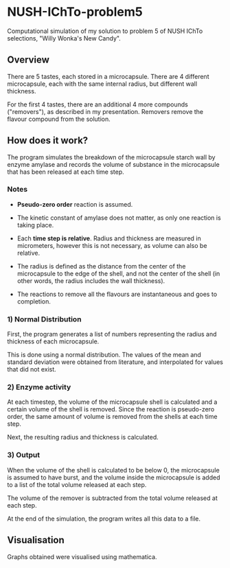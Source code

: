 # NUSH-IChTo-problem5

Computational simulation of my solution to problem 5 of NUSH IChTo selections, "Willy Wonka's New Candy".

## Overview

There are 5 tastes, each stored in a microcapsule. There are 4 different microcapsule, each with the same internal radius, but different wall thickness.

For the first 4 tastes, there are an additional 4 more compounds ("removers"), as described in my presentation. Removers remove the flavour compound from the solution.

## How does it work?

The program simulates the breakdown of the microcapsule starch wall by enzyme amylase and records the volume of substance in the microcapsule that has been released at each time step.
                   
### Notes

- **Pseudo-zero order** reaction is assumed.

- The kinetic constant of amylase does not matter, as only one reaction is taking place. 

- Each **time step is relative**. Radius and thickness are measured in micrometers, however this is not necessary, as volume can also be relative.

- The radius is defined as the distance from the center of the microcapsule to the edge of the shell, and not the center of the shell (in other words, the radius includes the wall thickness).

- The reactions to remove all the flavours are instantaneous and goes to completion.

### 1) Normal Distribution

First, the program generates a list of numbers representing the radius and thickness of each microcapsule. 

This is done using a normal distribution. The values of the mean and standard deviation were obtained from literature, and interpolated for values that did not exist.

### 2) Enzyme activity

At each timestep, the volume of the microcapsule shell is calculated and a certain volume of the shell is removed. Since the reaction is pseudo-zero order, the same amount of volume is removed from the shells at each time step.

Next, the resulting radius and thickness is calculated.

### 3) Output

When the volume of the shell is calculated to be below 0, the microcapsule is assumed to have burst, and the volume inside the microcapsule is added to a list of the total volume released at each step. 

The volume of the remover is subtracted from the total volume released at each step.

At the end of the simulation, the program writes all this data to a file.

## Visualisation

Graphs obtained were visualised using mathematica.
